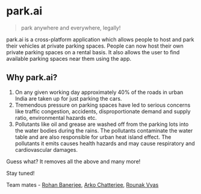 # park.ai
> park anywhere and everywhere, legally!

park.ai is a cross-platform application which allows people to host and park their vehicles at private parking spaces. 
People can now host their own private parking spaces on a rental basis. It also allows the user to find available parking spaces
near them using the app. 

## Why park.ai?

1) On any given working day approximately 40% of the roads in urban India are taken up for just parking the cars. 
2) Tremendous pressure on parking spaces have led to serious concerns like traffic congestion, accidents, disproportionate demand and supply ratio, environmental hazards etc.
3) Pollutants like oil and grease are washed off from the parking lots into the water bodies during the rains. The pollutants contaminate the water table and are also responsible for urban heat island effect. The pollutants it emits causes health hazards and may cause respiratory and cardiovascular damages.

Guess what? It removes all the above and many more!

Stay tuned!

Team mates - [Rohan Banerjee](https://github.com/rohanbanerjee), [Arko Chatterjee](https://github.com/arkochatterjee), [Rounak Vyas](https://github.com/itsron717)
